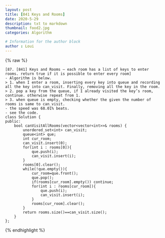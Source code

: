 ```yaml
---
layout: post
title: [841 Keys and Rooms]
date: 2020-5-29
description: txt to markdown
thumbnail: food2.jpg
categories: Algorithm

# Information for the author block
author : Loui
---
```


{% raw %}

	﻿[87. [841] Keys and Rooms – each room has a list of keys to enter rooms. return true if it is possible to enter every room]
	- Algorithm is below.
	> 1. when I enter a room, inserting every key into queue and recording all the key into can_visit. Finally, removing all the key in the room.
	> 2. pop a key from the queue, if I already visited the key’s room, continue. otherwise repeat from 1.
	> 3. when queue is empty, checking whether the given the number of rooms is same to can_visit.
	- the speed was 68.01% beats.
	- see the code.
	class Solution {
	public:
	    bool canVisitAllRooms(vector<vector<int>>& rooms) {
	        unordered_set<int> can_visit;
	        queue<int> que;
	        int cur_room;
	        can_visit.insert(0);
	        for(int i : rooms[0]){
	            que.push(i);
	            can_visit.insert(i);
	        }
	        rooms[0].clear();
	        while(!que.empty()){
	            cur_room=que.front();
	            que.pop();
	            if(rooms[cur_room].empty()) continue;
	            for(int i : rooms[cur_room]){
	                que.push(i);
	                can_visit.insert(i);
	            }
	            rooms[cur_room].clear();
	        }
	        return rooms.size()==can_visit.size();
	    }
	};
	
{% endhighlight %}
